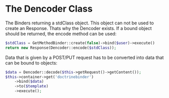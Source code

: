 The Dencoder Class
=========================

The Binders returning a stdClass object. This object can not be used to create an Response. Thats why
the Dencoder exists. If a bound object should be returned, the encode method can be used:

```php
$stdClass = GetMethodBinder::create(false)->bind($user)->execute()
return new Response(Dencoder::encode($stdClass));
```

Data that is given by a POST/PUT request has to be converted into data that can be bound to objects:

```php
$data = Dencoder::decode($this->getRequest()->getContent());
$this->container->get('doctrinebinder')
    ->bind($data)
    ->to($template)
    ->execute();
```